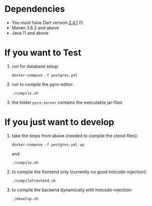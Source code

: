 # Dependencies

- You must have Dart version [2.4.1](https://storage.googleapis.com/dart-archive/channels/stable/release/2.4.1/linux_packages/dart_2.4.1-1_amd64.deb) (!)
- Maven 3.6.2 and above
- Java 11 and above

# If you want to Test
1. run for database setup:

    `docker-compose -f postgres.yml`

2. run to compile the pyro-editor:

    `./compile.sh`

3. the folder `pyro-server` contains the executable jar-files

# If you just want to develop

1. take the steps from above (needed to compile the xtend-files):

    `docker-compose -f postgres.yml up`

    
    and 
    
    `./compile.sh`

2. to compile the frontend only (currently no good hotcode-injection):
    
    `./compileFrontend.sh`

3. to compile the backend dynamically with hotcode-injection:

    `./develop.sh`
